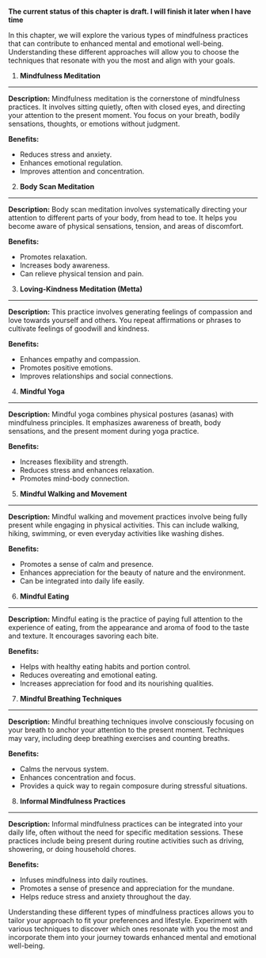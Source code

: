 **The current status of this chapter is draft. I will finish it later when I have time**

In this chapter, we will explore the various types of mindfulness practices that can contribute to enhanced mental and emotional well-being. Understanding these different approaches will allow you to choose the techniques that resonate with you the most and align with your goals.

1. **Mindfulness Meditation**
-----------------------------

**Description:** Mindfulness meditation is the cornerstone of mindfulness practices. It involves sitting quietly, often with closed eyes, and directing your attention to the present moment. You focus on your breath, bodily sensations, thoughts, or emotions without judgment.

**Benefits:**

* Reduces stress and anxiety.
* Enhances emotional regulation.
* Improves attention and concentration.

2. **Body Scan Meditation**
---------------------------

**Description:** Body scan meditation involves systematically directing your attention to different parts of your body, from head to toe. It helps you become aware of physical sensations, tension, and areas of discomfort.

**Benefits:**

* Promotes relaxation.
* Increases body awareness.
* Can relieve physical tension and pain.

3. **Loving-Kindness Meditation (Metta)**
-----------------------------------------

**Description:** This practice involves generating feelings of compassion and love towards yourself and others. You repeat affirmations or phrases to cultivate feelings of goodwill and kindness.

**Benefits:**

* Enhances empathy and compassion.
* Promotes positive emotions.
* Improves relationships and social connections.

4. **Mindful Yoga**
-------------------

**Description:** Mindful yoga combines physical postures (asanas) with mindfulness principles. It emphasizes awareness of breath, body sensations, and the present moment during yoga practice.

**Benefits:**

* Increases flexibility and strength.
* Reduces stress and enhances relaxation.
* Promotes mind-body connection.

5. **Mindful Walking and Movement**
-----------------------------------

**Description:** Mindful walking and movement practices involve being fully present while engaging in physical activities. This can include walking, hiking, swimming, or even everyday activities like washing dishes.

**Benefits:**

* Promotes a sense of calm and presence.
* Enhances appreciation for the beauty of nature and the environment.
* Can be integrated into daily life easily.

6. **Mindful Eating**
---------------------

**Description:** Mindful eating is the practice of paying full attention to the experience of eating, from the appearance and aroma of food to the taste and texture. It encourages savoring each bite.

**Benefits:**

* Helps with healthy eating habits and portion control.
* Reduces overeating and emotional eating.
* Increases appreciation for food and its nourishing qualities.

7. **Mindful Breathing Techniques**
-----------------------------------

**Description:** Mindful breathing techniques involve consciously focusing on your breath to anchor your attention to the present moment. Techniques may vary, including deep breathing exercises and counting breaths.

**Benefits:**

* Calms the nervous system.
* Enhances concentration and focus.
* Provides a quick way to regain composure during stressful situations.

8. **Informal Mindfulness Practices**
-------------------------------------

**Description:** Informal mindfulness practices can be integrated into your daily life, often without the need for specific meditation sessions. These practices include being present during routine activities such as driving, showering, or doing household chores.

**Benefits:**

* Infuses mindfulness into daily routines.
* Promotes a sense of presence and appreciation for the mundane.
* Helps reduce stress and anxiety throughout the day.

Understanding these different types of mindfulness practices allows you to tailor your approach to fit your preferences and lifestyle. Experiment with various techniques to discover which ones resonate with you the most and incorporate them into your journey towards enhanced mental and emotional well-being.
